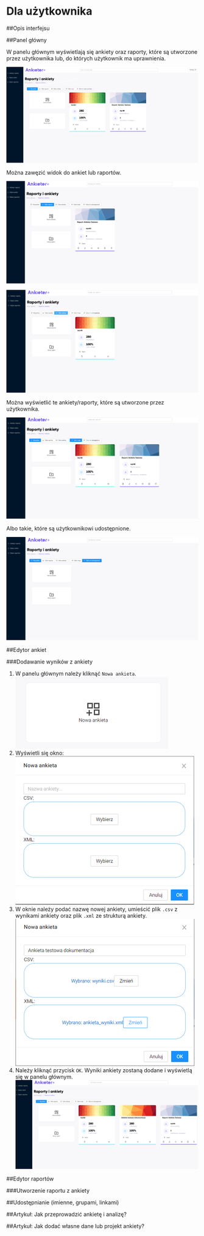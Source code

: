 # Dla użytkownika

##Opis interfejsu

##Panel główny

W panelu głównym wyświetlają się ankiety oraz raporty, które są utworzone przez użytkownika lub, do których użytkownik ma uprawnienia.

![img_1.png](img/img_1.png)

Można zawęzić widok do ankiet lub raportów.


![img_4.png](img/img_4.png)

![img_5.png](img/img_5.png)

Można wyświetlić te ankiety/raporty, które są utworzone przez użytkownika. 

![img_6.png](img/img_6.png)

Albo takie, które są użytkownikowi udostępnione.

![img_7.png](img/img_7.png)

##Edytor ankiet

###Dodawanie wyników z ankiety

1. W panelu głównym należy kliknąć  `Nowa ankieta`.  
   ![img_9.png](img/img_9.png)
2. Wyświetli się okno:  
   ![img_8.png](img/img_8.png)
3. W oknie należy podać nazwę nowej ankiety, umieścić plik `.csv` z wynikami ankiety oraz plik `.xml` ze strukturą ankiety.  
   ![img_10.png](img/img_10.png)
4. Należy kliknąć przycisk `OK`. Wyniki ankiety zostaną dodane i wyświetlą się w panelu głównym.  
   ![img_12.png](img/img_12.png)

##Edytor raportów

###Utworzenie raportu z ankiety

##Udostępnianie (imienne, grupami, linkami)

##Artykuł: Jak przeprowadzić ankietę i analizę?

##Artykuł: Jak dodać własne dane lub projekt ankiety?